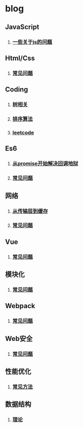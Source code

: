 # blog

## JavaScript
1. ### [一些关于js的问题](https://github.com/JuneJH/Replay/blob/master/catalog/Javascript/%E4%B8%80%E4%BA%9B%E5%85%B3%E4%BA%8Ejs%E7%9A%84%E9%97%AE%E9%A2%98.md)

## Html/Css
1. ### [常见问题](https://github.com/JuneJH/Replay/blob/master/catalog/html%26css/%E5%B8%B8%E8%A7%81%E9%97%AE%E9%A2%98.md)

## Coding
1. ### [树相关](https://github.com/JuneJH/Replay/blob/master/catalog/killCoding/tree.md)
2. ### [排序算法](https://github.com/JuneJH/Replay/blob/master/catalog/killCoding/sort.md)
3. ### [leetcode](https://github.com/JuneJH/Replay/blob/master/catalog/killCoding/leetcode.md)

## Es6
1. ### [从promise开始解决回调地狱](https://github.com/JuneJH/Replay/blob/master/catalog/ES6/Promise.md)
2. ### [常见问题](https://github.com/JuneJH/Replay/blob/master/catalog/ES6/%E5%B8%B8%E8%A7%81%E9%97%AE%E9%A2%98.md)

## 网络
1. ### [从传输层到缓存](https://github.com/JuneJH/Replay/tree/master/catalog/network)
2. ### [常见问题](https://github.com/JuneJH/Replay/blob/master/catalog/network/%E5%B8%B8%E8%A7%81%E9%97%AE%E9%A2%98.md)

## Vue
1. ### [常见问题](https://github.com/JuneJH/Replay/blob/master/catalog/Vue/%E5%B8%B8%E8%A7%81%E9%97%AE%E9%A2%98.md)

## 模块化
1. ### [常见问题](https://github.com/JuneJH/Replay/tree/master/catalog/engineering%26module)

## Webpack
1. ### [常见问题](https://github.com/JuneJH/Replay/blob/master/catalog/webpack/%E5%B8%B8%E8%A7%81%E9%97%AE%E9%A2%98.md)

## Web安全
1. ### [常见问题](https://github.com/JuneJH/Replay/blob/master/catalog/webSecurity/%E5%B8%B8%E8%A7%81%E9%97%AE%E9%A2%98.md)


## 性能优化
1. ### [常见方法](https://github.com/JuneJH/Replay/blob/master/catalog/po/%E5%B8%B8%E8%A7%81%E6%96%B9%E6%B3%95.md)

## 数据结构
1. ### [理论](https://github.com/JuneJH/Replay/blob/master/catalog/dataStructure/%E7%90%86%E8%AE%BA.md)
